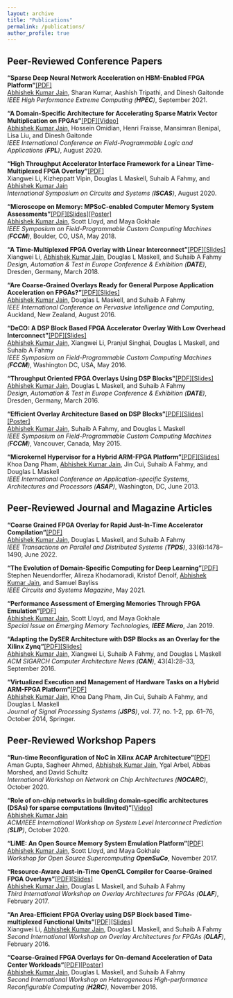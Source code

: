 ```yaml
---
layout: archive
title: "Publications"
permalink: /publications/
author_profile: true
---
```


Peer-Reviewed Conference Papers
-------------------------------

<strong>“Sparse Deep Neural Network Acceleration on HBM-Enabled FPGA Platform”</strong>[[PDF]](http://www.ieee-hpec.org/prelimagenda2021.html)<br> 
<u>Abhishek Kumar Jain</u>, Sharan Kumar, Aashish Tripathi, and Dinesh Gaitonde <br> 
<em>IEEE High Performance Extreme Computing (<strong>HPEC</strong>)</em>, September 2021.<br>

<strong>“A Domain-Specific Architecture for Accelerating Sparse Matrix Vector Multiplication on FPGAs”</strong>[[PDF]](http://www.ece.ubc.ca/~hosseino/publications/SpMV_FPL2020_published.pdf)[[Video]](https://www.youtube.com/watch?v=ascaEvDKpWM)<br> 
<u>Abhishek Kumar Jain</u>, Hossein Omidian, Henri Fraisse, Mansimran Benipal, Lisa Liu, and Dinesh Gaitonde <br> 
<em>IEEE International Conference on Field-Programmable Logic and Applications (<strong>FPL</strong>)</em>, August 2020.<br>

<strong>“High Throughput Accelerator Interface Framework for a Linear Time-Multiplexed FPGA Overlay”</strong>[[PDF]](https://warwick.ac.uk/fac/sci/eng/staff/saf/publications/iscas2020-li.pdf)<br> 
Xiangwei Li, Kizheppatt Vipin, Douglas L Maskell, Suhaib A Fahmy, and <u>Abhishek Kumar Jain</u> <br> 
<em>International Symposium on Circuits and Systems (<strong>ISCAS</strong>)</em>, August 2020.<br>

<strong>“Microscope on Memory: MPSoC-enabled Computer Memory System Assessments”</strong>[[PDF]](https://abhishekkumarjain.github.io/files/FCCM2018.pdf)[[Slides]](https://abhishekkumarjain.github.io/files/FCCM2018-slides.pdf)[[Poster]](https://abhishekkumarjain.github.io/files/FCCM2018-poster.pdf)<br> 
<u>Abhishek Kumar Jain</u>, Scott Lloyd, and Maya Gokhale <br> 
<em>IEEE Symposium on Field-Programmable Custom Computing Machines (<strong>FCCM</strong>)</em>, Boulder, CO, USA, May 2018. <br>

<strong>“A Time-Multiplexed FPGA Overlay with Linear Interconnect”</strong>[[PDF]](https://abhishekkumarjain.github.io/files/DATE2018.pdf)[[Slides]](https://abhishekkumarjain.github.io/files/DATE2018-slides.pdf)<br> 
Xiangwei Li, <u>Abhishek Kumar Jain</u>, Douglas L Maskell, and Suhaib A Fahmy <br> 
<em>Design, Automation & Test in Europe Conference & Exhibition (<strong>DATE</strong>)</em>, Dresden, Germany, March 2018.<br>

<strong>“Are Coarse-Grained Overlays Ready for General Purpose Application Acceleration on FPGAs?”</strong>[[PDF]](https://abhishekkumarjain.github.io/files/PICOM2016.pdf)[[Slides]](https://abhishekkumarjain.github.io/files/PICOM2016-slides.pdf)<br> 
<u>Abhishek Kumar Jain</u>, Douglas L Maskell, and Suhaib A Fahmy <br> 
<em>IEEE International Conference on Pervasive Intelligence and Computing</em>, Auckland, New Zealand, August 2016.<br>

<strong>“DeCO: A DSP Block Based FPGA Accelerator Overlay With Low Overhead Interconnect”</strong>[[PDF]](https://abhishekkumarjain.github.io/files/FCCM2016.pdf)[[Slides]](https://abhishekkumarjain.github.io/files/FCCM2016-slides.pdf)<br> 
<u>Abhishek Kumar Jain</u>, Xiangwei Li, Pranjul Singhai, Douglas L Maskell, and Suhaib A Fahmy <br> 
<em>IEEE Symposium on Field-Programmable Custom Computing Machines (<strong>FCCM</strong>)</em>, Washington DC, USA, May 2016. <br>

<strong>“Throughput Oriented FPGA Overlays Using DSP Blocks”</strong>[[PDF]](https://abhishekkumarjain.github.io/files/DATE2016.pdf)[[Slides]](https://abhishekkumarjain.github.io/files/DATE2016-slides.pdf)<br> 
<u>Abhishek Kumar Jain</u>, Douglas L Maskell, and Suhaib A Fahmy <br> 
<em>Design, Automation & Test in Europe Conference & Exhibition (<strong>DATE</strong>)</em>, Dresden, Germany, March 2016.<br>

 <strong>“Efficient Overlay Architecture Based on DSP Blocks”</strong>[[PDF]](https://abhishekkumarjain.github.io/files/FCCM2015.pdf)[[Slides]](https://abhishekkumarjain.github.io/files/FCCM2015-slides.pdf)[[Poster]](https://abhishekkumarjain.github.io/files/FCCM2015-poster.pdf)<br> 
<u>Abhishek Kumar Jain</u>, Suhaib A Fahmy, and Douglas L Maskell <br> 
<em>IEEE Symposium on Field-Programmable Custom Computing Machines (<strong>FCCM</strong>)</em>, Vancouver, Canada, May 2015. <br>

<strong>“Microkernel Hypervisor for a Hybrid ARM-FPGA Platform”</strong>[[PDF]](https://abhishekkumarjain.github.io/files/ASAP2013.pdf)[[Slides]](https://abhishekkumarjain.github.io/files/ASAP2013-slides.pdf)<br> 
Khoa Dang Pham, <u>Abhishek Kumar Jain</u>, Jin Cui, Suhaib A Fahmy, and Douglas L Maskell <br> 
<em>IEEE International Conference on Application-specific Systems, Architectures and Processors (<strong>ASAP</strong>)</em>,  Washington, DC, June 2013. <br>


Peer-Reviewed Journal and Magazine Articles
-------------------------------------------

<strong>“Coarse Grained FPGA Overlay for Rapid Just-In-Time Accelerator Compilation”</strong>[[PDF]](https://ieeexplore.ieee.org/stamp/stamp.jsp?tp=&arnumber=9555373) <br> 
<u>Abhishek Kumar Jain</u>, Douglas L Maskell, and Suhaib A Fahmy <br> 
<em>IEEE Transactions on Parallel and Distributed Systems (<strong>TPDS</strong>)</em>, 33(6):1478–1490, June 2022.<br>

<strong>“The Evolution of Domain-Specific Computing for Deep Learning”</strong>[[PDF]](https://ieeexplore.ieee.org/document/9439420)<br> 
Stephen Neuendorffer, Alireza Khodamoradi, Kristof Denolf, <u>Abhishek Kumar Jain</u>, and Samuel Bayliss <br> 
<em>IEEE Circuits and Systems Magazine</em>, May 2021.<br>

<strong>“Performance Assessment of Emerging Memories Through FPGA Emulation”</strong>[[PDF]](https://ieeexplore.ieee.org/stamp/stamp.jsp?tp=&arnumber=8527539) <br> 
<u>Abhishek Kumar Jain</u>, Scott Lloyd, and Maya Gokhale <br> 
<em>Special Issue on Emerging Memory Technologies, <strong>IEEE Micro</strong></em>, Jan 2019. <br>

<strong>“Adapting the DySER Architecture with DSP Blocks as an Overlay for the Xilinx Zynq”</strong>[[PDF]](https://abhishekkumarjain.github.io/files/ACMCAN2015.pdf)[[Slides]](https://abhishekkumarjain.github.io/files/HEART2015-slides.pdf)<br> 
<u>Abhishek Kumar Jain</u>, Xiangwei Li, Suhaib A Fahmy, and Douglas L Maskell <br> 
<em>ACM SIGARCH Computer Architecture News (<strong>CAN</strong>)</em>, 43(4):28–33, September 2016.<br>

<strong>“Virtualized Execution and Management of Hardware Tasks on a Hybrid ARM-FPGA Platform”</strong>[[PDF]](https://abhishekkumarjain.github.io/files/JSPS2014.pdf)<br> 
<u>Abhishek Kumar Jain</u>, Khoa Dang Pham, Jin Cui, Suhaib A Fahmy, and Douglas L Maskell <br> 
<em>Journal of Signal Processing Systems (<strong>JSPS</strong>)</em>,  vol. 77, no. 1-2, pp. 61–76, October 2014, Springer. <br>


Peer-Reviewed Workshop Papers
-------------------------------------------

<strong>“Run-time Reconfiguration of NoC in Xilinx ACAP Architecture”</strong>[[PDF]](http://www.nocarc.org/home/program)<br> 
Aman Gupta, Sagheer Ahmed, <u>Abhishek Kumar Jain</u>, Ygal Arbel, Abbas Morshed, and David Schultz<br> 
<em> International Workshop on Network on Chip Architectures (<strong>NOCARC</strong>)</em>, October 2020.<br>

<strong>“Role of on-chip networks in building domain-specific architectures (DSAs) for sparse computations (Invited)”</strong>[[Video]](https://www.youtube.com/watch?v=CrWcchvFJVM&t=19313s)<br> 
<u>Abhishek Kumar Jain</u> <br> 
<em>ACM/IEEE International Workshop on System Level Interconnect Prediction (<strong>SLIP</strong>)</em>, October 2020.<br>

<strong>“LiME: An Open Source Memory System Emulation Platform”</strong>[[PDF]](https://abhishekkumarjain.github.io/files/OPENSU2017.pdf) <br> 
<u>Abhishek Kumar Jain</u>, Scott Lloyd, and Maya Gokhale <br> 
<em>Workshop for Open Source Supercomputing <strong>OpenSuCo</strong></em>, November 2017. <br>

<strong>“Resource-Aware Just-in-Time OpenCL Compiler for Coarse-Grained FPGA Overlays”</strong>[[PDF]](https://abhishekkumarjain.github.io/files/OLAF2017.pdf)[[Slides]](https://abhishekkumarjain.github.io/files/OLAF2017-slides.pdf)<br> 
<u>Abhishek Kumar Jain</u>, Douglas L Maskell, and Suhaib A Fahmy <br> 
<em>Third International Workshop on Overlay Architectures for FPGAs (<strong>OLAF</strong>)</em>, February 2017.<br>

<strong>“An Area-Efficient FPGA Overlay using DSP Block based Time-multiplexed Functional Units”</strong>[[PDF]](https://abhishekkumarjain.github.io/files/OLAF2016.pdf)[[Slides]](https://abhishekkumarjain.github.io/files/OLAF2016-slides.pdf)<br> 
Xiangwei Li, <u>Abhishek Kumar Jain</u>, Douglas L Maskell, and Suhaib A Fahmy <br> 
<em>Second International Workshop on Overlay Architectures for FPGAs (<strong>OLAF</strong>)</em>, February 2016.<br>

<strong>“Coarse-Grained FPGA Overlays for On-demand Acceleration of Data Center Workloads”</strong>[[PDF]](https://abhishekkumarjain.github.io/files/H2RC2016.pdf)[[Poster]](https://abhishekkumarjain.github.io/files/H2RC2016-poster.pdf)<br> 
<u>Abhishek Kumar Jain</u>, Douglas L Maskell, and Suhaib A Fahmy <br> 
<em>Second International Workshop on
Heterogeneous High-performance Reconfigurable Computing (<strong>H2RC</strong>)</em>, November 2016.<br>




